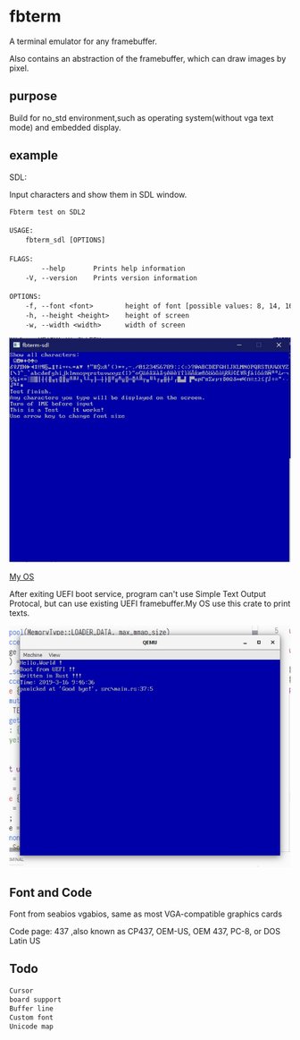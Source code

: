 # fbterm

A terminal emulator for any framebuffer.

Also contains an abstraction of the framebuffer, which can draw images by pixel.

## purpose

Build for no_std environment,such as operating system(without vga text mode) and embedded display.

## example

SDL:

Input characters and show them in SDL window.

```txt
Fbterm test on SDL2

USAGE:
    fbterm_sdl [OPTIONS]

FLAGS:
        --help       Prints help information
    -V, --version    Prints version information

OPTIONS:
    -f, --font <font>        height of font [possible values: 8, 14, 16]
    -h, --height <height>    height of screen
    -w, --width <width>      width of screen
```

![sdl2](./doc/sdl2.jpg)

[My OS](https://github.com/12101111/os)

After exiting UEFI boot service, program can't use Simple Text Output Protocal, but can use existing UEFI framebuffer.My OS use this crate to print texts.

![uefi](./doc/uefi.jpg)

## Font and Code

Font from seabios vgabios, same as most VGA-compatible graphics cards

Code page: 437 ,also known as CP437, OEM-US, OEM 437, PC-8, or DOS Latin US

## Todo

    Cursor
    board support
    Buffer line
    Custom font
    Unicode map